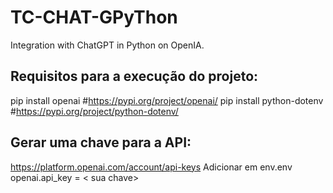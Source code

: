 # TC-CHAT-GPyThon
Integration with ChatGPT in Python on OpenIA.

## Requisitos para a execução do projeto:
pip install openai      #https://pypi.org/project/openai/
pip install python-dotenv       #https://pypi.org/project/python-dotenv/

## Gerar uma chave para a API:
https://platform.openai.com/account/api-keys
Adicionar em env.env
openai.api_key = < sua chave>